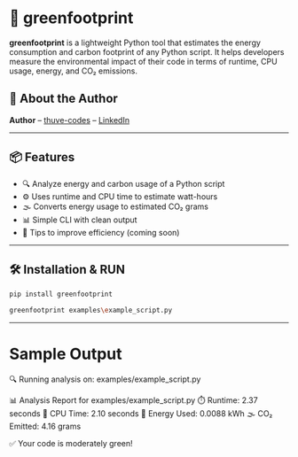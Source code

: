 # 🌱 greenfootprint

**greenfootprint** is a lightweight Python tool that estimates the energy consumption and carbon footprint of any Python script. It helps developers measure the environmental impact of their code in terms of runtime, CPU usage, energy, and CO₂ emissions.

## 🙋 About the Author

**Author** – [thuve-codes](https://github.com/thuve-codes) – [LinkedIn](https://www.linkedin.com/in/thuverakan10)


---

## 📦 Features

- 🔍 Analyze energy and carbon usage of a Python script
- ⚙️ Uses runtime and CPU time to estimate watt-hours
- 🌫️ Converts energy usage to estimated CO₂ grams
- 📊 Simple CLI with clean output
- 🧠 Tips to improve efficiency (coming soon)

---

## 🛠️ Installation & RUN

```bash
pip install greenfootprint

greenfootprint examples\example_script.py
```
---

# Sample Output
🔍 Running analysis on: examples/example_script.py

📊 Analysis Report for examples/example_script.py
⏱️  Runtime:       2.37 seconds
🧠 CPU Time:      2.10 seconds
🔋 Energy Used:   0.0088 kWh
🌫️ CO₂ Emitted:  4.16 grams

✅ Your code is moderately green!
